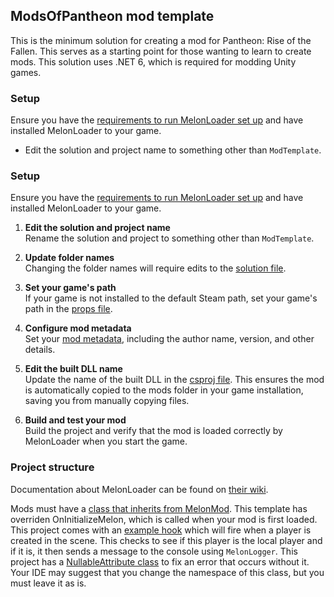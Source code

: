 ## ModsOfPantheon mod template
This is the minimum solution for creating a mod for Pantheon: Rise of the Fallen. This serves as a starting point for those wanting to learn to create mods.
This solution uses .NET 6, which is required for modding Unity games.

### Setup
Ensure you have the [requirements to run MelonLoader set up](https://melonwiki.xyz/#/?id=requirements) and have installed MelonLoader to your game.

* Edit the solution and project name to something other than `ModTemplate`.
### Setup  
Ensure you have the [requirements to run MelonLoader set up](https://melonwiki.xyz/#/?id=requirements) and have installed MelonLoader to your game.  

1. **Edit the solution and project name**  
  Rename the solution and project to something other than `ModTemplate`.  

2. **Update folder names**  
  Changing the folder names will require edits to the [solution file](https://github.com/ModsOfPantheon/ModTemplate/blob/master/ModTemplate.sln#L3).  

3. **Set your game's path**  
  If your game is not installed to the default Steam path, set your game's path in the [props file](https://github.com/ModsOfPantheon/ModTemplate/blob/master/Directory.Build.props).  

4. **Configure mod metadata**  
  Set your [mod metadata](https://github.com/ModsOfPantheon/ModTemplate/blob/master/ModTemplate/Properties/AssemblyInfo.cs#L4), including the author name, version, and other details.  

5. **Edit the built DLL name**  
  Update the name of the built DLL in the [csproj file](https://github.com/ModsOfPantheon/ModTemplate/blob/master/ModTemplate/ModTemplate.csproj#L551). This ensures the mod is automatically copied to the mods folder in your game installation, saving you from manually copying files.  

6. **Build and test your mod**  
  Build the project and verify that the mod is loaded correctly by MelonLoader when you start the game.

### Project structure
Documentation about MelonLoader can be found on [their wiki](https://melonwiki.xyz/#/README).

Mods must have a [class that inherits from MelonMod](https://github.com/ModsOfPantheon/ModTemplate/blob/master/ModTemplate/ModMain.cs#L5). This template has overriden OnInitializeMelon, which is called when your mod is first loaded.
This project comes with an [example hook](https://github.com/ModsOfPantheon/ModTemplate/blob/master/ModTemplate/Hooks/PlayerNetworkStartHook.cs#L20) which will fire when a player is created in the scene. This checks to see if this player is the local player and if it is, it then sends a message to the console using `MelonLogger`.
This project has a [NullableAttribute class](https://github.com/ModsOfPantheon/ModTemplate/blob/master/ModTemplate/NullableAttribute.cs#L3) to fix an error that occurs without it. Your IDE may suggest that you change the namespace of this class, but you must leave it as is.
